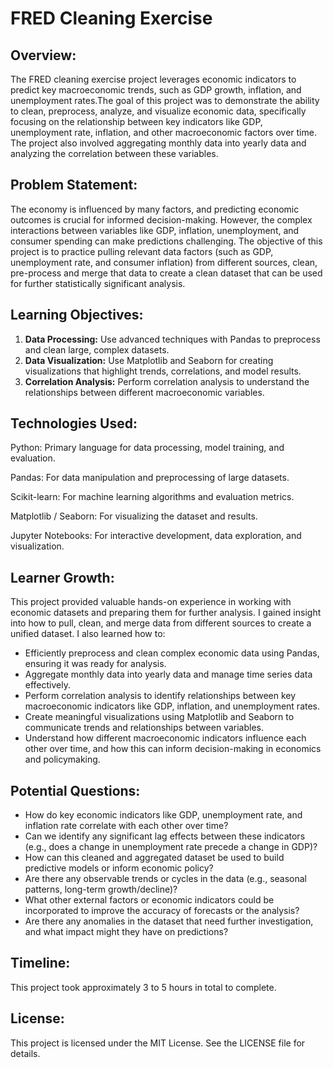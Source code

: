 # FRED Cleaning Exercise 
## Overview: 
The FRED cleaning exercise project leverages  economic indicators to predict key macroeconomic trends, such as GDP growth, inflation, and unemployment rates.The goal of this project was to demonstrate the ability to clean, preprocess, analyze, and visualize economic data, specifically focusing on the relationship between key indicators like GDP, unemployment rate, inflation, and other macroeconomic factors over time. The project also involved aggregating monthly data into yearly data and analyzing the correlation between these variables.
## Problem Statement: 
The economy is influenced by many factors, and predicting economic outcomes is crucial for informed decision-making. However, the complex interactions between variables like GDP, inflation, unemployment, and consumer spending can make predictions challenging. The objective of this project is to practice pulling relevant data factors (such as GDP, unemployment rate, and consumer inflation) from different sources, clean, pre-process and merge that data to create a clean dataset that can be used for further statistically significant analysis. 
## Learning Objectives: 
1. __Data Processing:__ Use advanced techniques with Pandas to preprocess and clean large, complex datasets.
2. __Data Visualization:__ Use Matplotlib and Seaborn for creating visualizations that highlight trends, correlations, and model results.
3. __Correlation Analysis:__ Perform correlation analysis to understand the relationships between different macroeconomic variables.
## Technologies Used:
Python: Primary language for data processing, model training, and evaluation.

Pandas: For data manipulation and preprocessing of large datasets.

Scikit-learn: For machine learning algorithms and evaluation metrics.

Matplotlib / Seaborn: For visualizing the dataset and results.

Jupyter Notebooks: For interactive development, data exploration, and visualization.

## Learner Growth: 
This project provided valuable hands-on experience in working with economic datasets and preparing them for further analysis. I gained insight into how to pull, clean, and merge data from different sources to create a unified dataset. I also learned how to:

- Efficiently preprocess and clean complex economic data using Pandas, ensuring it was ready for analysis.
- Aggregate monthly data into yearly data and manage time series data effectively.
- Perform correlation analysis to identify relationships between key macroeconomic indicators like GDP, inflation, and unemployment rates.
- Create meaningful visualizations using Matplotlib and Seaborn to communicate trends and relationships between variables.
- Understand how different macroeconomic indicators influence each other over time, and how this can inform decision-making in economics and policymaking.

## Potential Questions: 
- How do key economic indicators like GDP, unemployment rate, and inflation rate correlate with each other over time?
- Can we identify any significant lag effects between these indicators (e.g., does a change in unemployment rate precede a change in GDP)?
- How can this cleaned and aggregated dataset be used to build predictive models or inform economic policy?
- Are there any observable trends or cycles in the data (e.g., seasonal patterns, long-term growth/decline)?
- What other external factors or economic indicators could be incorporated to improve the accuracy of forecasts or the analysis?
- Are there any anomalies in the dataset that need further investigation, and what impact might they have on predictions?

## Timeline: 
This project took approximately 3 to 5 hours in total to complete. 

## License: 
This project is licensed under the MIT License. See the LICENSE file for details.
